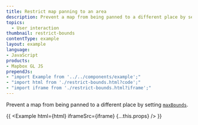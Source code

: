 ```yaml
---
title: Restrict map panning to an area
description: Prevent a map from being panned to a different place by setting maxBounds.
topics:
  - User interaction
thumbnail: restrict-bounds
contentType: example
layout: example
language:
- JavaScript
products:
- Mapbox GL JS
prependJs:
- "import Example from '../../components/example';"
- "import html from './restrict-bounds.html?code';"
- "import iframe from './restrict-bounds.html?iframe';"
---
```


Prevent a map from being panned to a different place by setting [`maxBounds`](/mapbox-gl-js/api/map/#map#setmaxbounds).

{{ <Example html={html} iframeSrc={iframe} {...this.props} /> }}
